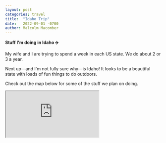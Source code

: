 ```yaml
---
layout: post
categories: travel
title:  "Idaho Trip"
date:   2022-09-01 -0700
author: Malcolm Macomber
---
```


**Stuff I'm doing in Idaho ✈️**

<!--more-->

My wife and I are trying to spend a week in each US state. We do about 2 or 3 a year. 

Next up—and I'm not fully sure why—is Idaho! It looks to be a beautiful state with loads of fun things to do outdoors.

Check out the map below for some of the stuff we plan on doing. 

<iframe class="map-in-post" src="https://www.google.com/maps/d/embed?mid=1pyUGxpvLX25lC4NbVVRtZ1pB_kVfIHE&ehbc=2E312F"></iframe>